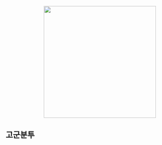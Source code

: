 <p align="center">
  <img width="300px" src="https://github.com/youkwon515/GoGunBunTu/assets/126861324/9a651147-83f2-4993-9e2d-26a10fc57805">
</p>

## 고군분투



